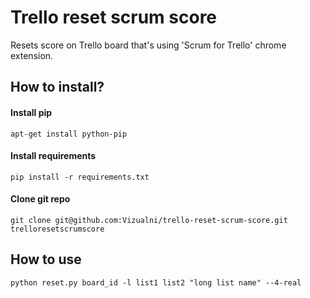 # Trello reset scrum score
Resets score on Trello board that's using 'Scrum for Trello' chrome extension.

## How to install?

#### Install pip

`apt-get install python-pip`

#### Install requirements

`pip install -r requirements.txt`

#### Clone git repo

`git clone git@github.com:Vizualni/trello-reset-scrum-score.git trelloresetscrumscore`


## How to use

`python reset.py board_id -l list1 list2 "long list name" --4-real`

